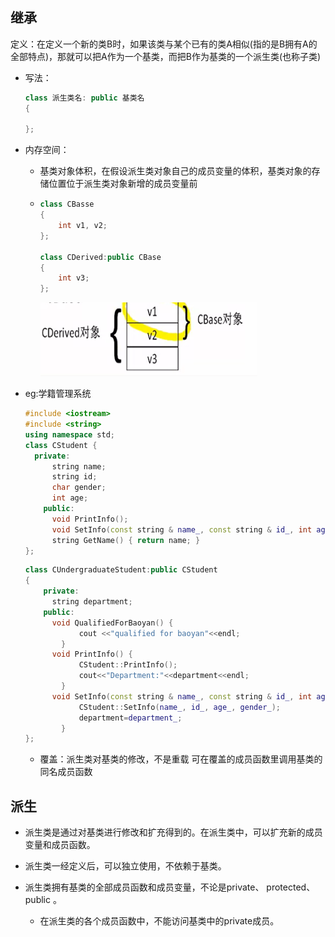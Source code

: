 ## 继承

定义：在定义一个新的类B时，如果该类与某个已有的类A相似(指的是B拥有A的全部特点)，那就可以把A作为一个基类，而把B作为基类的一个派生类(也称子类)  

+ 写法：

  ```c++
  class 派生类名: public 基类名
  {
  
  };
  ```

+ 内存空间：

  + 基类对象体积，在假设派生类对象自己的成员变量的体积，基类对象的存储位置位于派生类对象新增的成员变量前

  + ```c++
    class CBasse
    {
        int v1, v2;
    };
    
    class CDerived:public CBase
    {
    	int v3;    
    };
    ```

    ![img](https://github.com/Qasak/cpp_notes/blob/master/3.%E7%BB%A7%E6%89%BF%E5%92%8C%E6%B4%BE%E7%94%9F/%E6%B4%BE%E7%94%9F%E7%B1%BB%E7%9A%84%E5%86%85%E5%AD%98%E7%A9%BA%E9%97%B4.png)

+ eg:学籍管理系统

  ```c++
  #include <iostream>
  #include <string>
  using namespace std;
  class CStudent {
  	private:
      	string name;
      	string id;
      	char gender;
      	int age;
      public:
      	void PrintInfo();
      	void SetInfo(const string & name_, const string & id_, int age_, char gender_);
      	string GetName() { return name; }
  };
  
  ```

  ```c++
  class CUndergraduateStudent:public CStudent
  {
      private:
      	string department;
      public:
      	void QualifiedForBaoyan() {
              cout <<"qualified for baoyan"<<endl;
          }
      	void PrintInfo() {
              CStudent::PrintInfo();
              cout<<"Department:"<<department<<endl;
          }
      	void SetInfo(const string & name_, const string & id_, int age_, char gender_, const string & department_) {
              CStudent::SetInfo(name_, id_, age_, gender_);
              department=department_;
          }
  };
  ```

  + 覆盖：派生类对基类的修改，不是重载
    可在覆盖的成员函数里调用基类的同名成员函数



## 派生

+ 派生类是通过对基类进行修改和扩充得到的。在派生类中，可以扩充新的成员变量和成员函数。  

+ 派生类一经定义后，可以独立使用，不依赖于基类。  

+ 派生类拥有基类的全部成员函数和成员变量，不论是private、 protected、 public 。
  + 在派生类的各个成员函数中，不能访问基类中的private成员。  